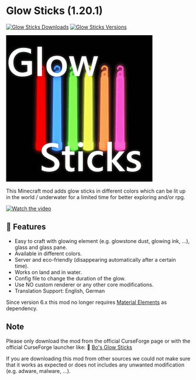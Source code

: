 # Glow Sticks (1.20.1)

[![Glow Sticks Downloads](http://cf.way2muchnoise.eu/full_528389_downloads.svg)](https://www.curseforge.com/minecraft/mc-mods/glow-sticks)
[![Glow Sticks Versions](http://cf.way2muchnoise.eu/versions/Minecraft_528389_all.svg)](https://www.curseforge.com/minecraft/mc-mods/glow-sticks)

![Glow Sticks][logo]

This Minecraft mod adds glow sticks in different colors which can be lit up in the world / underwater for a limited time for better exploring and/or rpg.

[![Watch the video](https://img.youtube.com/vi/so-65YewqYw/maxresdefault.jpg)](https://youtu.be/so-65YewqYw)

## 🧪 Features

- Easy to craft with glowing element (e.g. glowstone dust, glowing ink, ...), glass and glass pane.
- Available in different colors.
- Server and eco-friendly (disappearing automatically after a certain time).
- Works on land and in water.
- Config file to change the duration of the glow.
- Use NO custom renderer or any other core modifications.
- Translation Support: English, German

Since version 6.x this mod no longer requires [Material Elements][material-elements] as dependency.

## Note

Please only download the mod from the official CurseForge page or with the official CurseForge launcher like:
🧪 [Bo's Glow Sticks][mod_page]

If you are downloading this mod from other sources we could not make sure that it works as expected or does not includes any unwanted modification (e.g. adware, malware, ...).

[logo]: src/main/resources/logo.png
[material-elements]: https://www.curseforge.com/minecraft/mc-mods/material-elements
[mod_page]: https://www.curseforge.com/minecraft/mc-mods/glow-sticks
